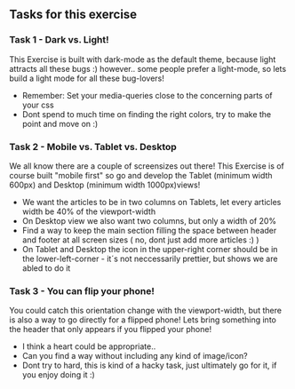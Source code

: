 ## Tasks for this exercise

### Task 1 - Dark vs. Light!

This Exercise is built with dark-mode as the default theme, because light attracts all these bugs :) however.. some people prefer a light-mode, so lets build a light mode for all these bug-lovers!

- Remember: Set your media-queries close to the concerning parts of your css
- Dont spend to much time on finding the right colors, try to make the point and move on :)

### Task 2 - Mobile vs. Tablet vs. Desktop

We all know there are a couple of screensizes out there! This Exercise is of course built "mobile first" so go and develop the Tablet (minimum width 600px) and Desktop (minimum width 1000px)views!

- We want the articles to be in two columns on Tablets, let every articles width be 40% of the viewport-width
- On Desktop view we also want two columns, but only a width of 20%
- Find a way to keep the main section filling the space between header and footer at all screen sizes ( no, dont just add more articles :) )
- On Tablet and Desktop the icon in the upper-right corner should be in the lower-left-corner - it´s not neccessarily prettier, but shows we are abled to do it

### Task 3 - You can flip your phone!

You could catch this orientation change with the viewport-width, but there is also a way to go directly for a flipped phone! Lets bring something into the header that only appears if you flipped your phone!

- I think a heart could be appropriate..
- Can you find a way without including any kind of image/icon?
- Dont try to hard, this is kind of a hacky task, just ultimately go for it, if you enjoy doing it :)
